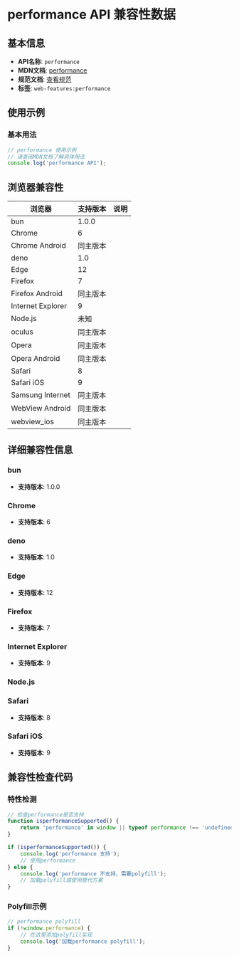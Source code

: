 # performance API 兼容性数据

## 基本信息

- **API名称**: `performance`
- **MDN文档**: [performance](https://developer.mozilla.org/docs/Web/API/Window/performance)
- **规范文档**: [查看规范](https://w3c.github.io/hr-time/#the-performance-attribute)
- **标签**: `web-features:performance`

## 使用示例

### 基本用法

```javascript
// performance 使用示例
// 请查阅MDN文档了解具体用法
console.log('performance API');
```

## 浏览器兼容性

| 浏览器 | 支持版本 | 说明 |
|--------|----------|------|
| bun | 1.0.0 |  |
| Chrome | 6 |  |
| Chrome Android | 同主版本 |  |
| deno | 1.0 |  |
| Edge | 12 |  |
| Firefox | 7 |  |
| Firefox Android | 同主版本 |  |
| Internet Explorer | 9 |  |
| Node.js | 未知 |  |
| oculus | 同主版本 |  |
| Opera | 同主版本 |  |
| Opera Android | 同主版本 |  |
| Safari | 8 |  |
| Safari iOS | 9 |  |
| Samsung Internet | 同主版本 |  |
| WebView Android | 同主版本 |  |
| webview_ios | 同主版本 |  |

## 详细兼容性信息

### bun

- **支持版本**: 1.0.0

### Chrome

- **支持版本**: 6

### deno

- **支持版本**: 1.0

### Edge

- **支持版本**: 12

### Firefox

- **支持版本**: 7

### Internet Explorer

- **支持版本**: 9

### Node.js


### Safari

- **支持版本**: 8

### Safari iOS

- **支持版本**: 9

## 兼容性检查代码

### 特性检测

```javascript
// 检查performance是否支持
function isperformanceSupported() {
    return 'performance' in window || typeof performance !== 'undefined';
}

if (isperformanceSupported()) {
    console.log('performance 支持');
    // 使用performance
} else {
    console.log('performance 不支持，需要polyfill');
    // 加载polyfill或使用替代方案
}
```

### Polyfill示例

```javascript
// performance polyfill
if (!window.performance) {
    // 在这里添加polyfill实现
    console.log('加载performance polyfill');
}
```

